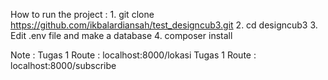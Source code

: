 How to run the project :
    1. git clone https://github.com/ikbalardiansah/test_designcub3.git
    2. cd designcub3
    3. Edit .env file and make a database
    4. composer install

Note :
Tugas 1 Route : localhost:8000/lokasi
Tugas 1 Route : localhost:8000/subscribe
